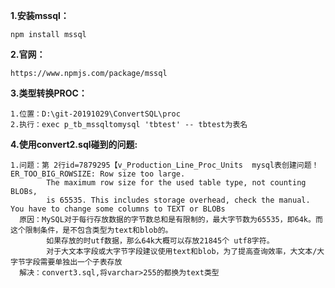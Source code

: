 
**1.安装mssql：**

    npm install mssql
    
**2.官网：**

    https://www.npmjs.com/package/mssql
    
**3.类型转换PROC：**

    1.位置：D:\git-20191029\ConvertSQL\proc
    2.执行：exec p_tb_mssqltomysql 'tbtest' -- tbtest为表名
   
**4.使用convert2.sql碰到的问题:**
    
    1.问题：第 2行id=7879295【v_Production_Line_Proc_Units  mysql表创建问题！ER_TOO_BIG_ROWSIZE: Row size too large. 
            The maximum row size for the used table type, not counting BLOBs, 
            is 65535. This includes storage overhead, check the manual. You have to change some columns to TEXT or BLOBs
      原因：MySQL对于每行存放数据的字节数总和是有限制的，最大字节数为65535，即64k。而这个限制条件，是不包含类型为text和blob的。
            如果存放的时utf数据，那么64k大概可以存放21845个 utf8字符。
            对于大文本字段或大字节字段建议使用text和blob，为了提高查询效率，大文本/大字节字段需要单独出一个子表存放
      解决：convert3.sql,将varchar>255的都换为text类型
